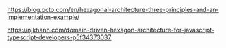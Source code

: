 https://blog.octo.com/en/hexagonal-architecture-three-principles-and-an-implementation-example/

https://njkhanh.com/domain-driven-hexagon-architecture-for-javascript-typescript-developers-p5f34373037
